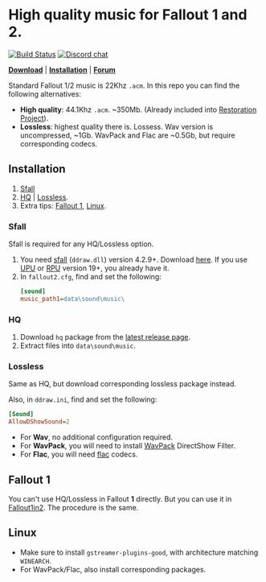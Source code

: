 # High quality music for Fallout 1 and 2.

[![Build Status](https://github.com/BGforgeNet/Fallout2-HQ-music/workflows/package/badge.svg)](https://github.com/BGforgeNet/Fallout2-HQ-music/actions?query=workflow%3Apackage)
[![Discord chat](https://img.shields.io/discord/420268540700917760?logo=discord)](https://discord.gg/4Yqfggm)

[__Download__](https://github.com/BGforgeNet/Fallout2-HQ-music/releases/latest)
| [__Installation__](#installation)
| [__Forum__](https://forums.bgforge.net/viewtopic.php?f=34&t=286)


Standard Fallout 1/2 music is 22Khz `.acm`. In this repo you can find the following alternatives:
- __High quality__: 44.1Khz `.acm`. ~350Mb. (Already included into [Restoration Project](https://github.com/BGforgeNet/Fallout2_Restoration_Project)).
- __Lossless__: highest quality there is. Lossess. Wav version is uncompressed, ~1Gb. WavPack and Flac are ~0.5Gb, but require corresponding codecs.

## Installation
1. [Sfall](#sfall)
1. [HQ](#hq) | [Lossless](#lossless).
1. Extra tips: [Fallout 1](#fallout-1), [Linux](#linux).

### Sfall
Sfall is required for any HQ/Lossless option.

1. You need [sfall](https://github.com/phobos2077/sfall) (`ddraw.dll`) version 4.2.9+. Download [here](https://github.com/phobos2077/sfall/releases).
  If you use [UPU](https://github.com/BGforgeNet/Fallout2_Unofficial_Patch) or [RPU](https://github.com/BGforgeNet/Fallout2_Restoration_Project) version 19+, you already have it.
2. In `fallout2.cfg`, find and set the following:
    ```ini
    [sound]
    music_path1=data\sound\music\
    ```

### HQ
1. Download `hq` package from the [latest release page](https://github.com/BGforgeNet/Fallout2-HQ-music/releases/latest).
1. Extract files into `data\sound\music`.

### Lossless
Same as HQ, but download corresponding lossless package instead.

Also, in `ddraw.ini`, find and set the following:
```ini
[Sound]
AllowDShowSound=2
```

- For __Wav__, no additional configuration required.
- For __WavPack__, you will need to install [WavPack](https://www.wavpack.com/downloads.html) DirectShow Filter.
- For __Flac__, you will need [flac](https://www.xiph.org/dshow/) codecs.

## Fallout 1
You can't use HQ/Lossless in Fallout **1** directly. But you can use it in [Fallout1in2](https://github.com/rotators/Fo1in2). The procedure is the same.

## Linux
- Make sure to install `gstreamer-plugins-good`, with architecture matching `WINEARCH`.
- For WavPack/Flac, also install corresponding packages.
